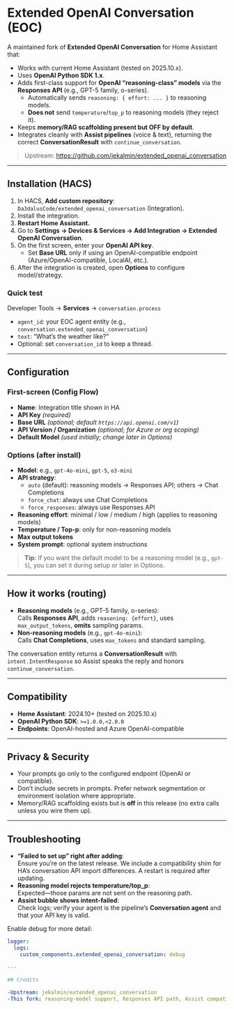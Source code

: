 # Extended OpenAI Conversation (EOC)

A maintained fork of **Extended OpenAI Conversation** for Home Assistant that:
- Works with current Home Assistant (tested on 2025.10.x).
- Uses **OpenAI Python SDK 1.x**.
- Adds first-class support for **OpenAI “reasoning-class” models** via the **Responses API** (e.g., GPT-5 family, o-series).  
  - Automatically sends `reasoning: { effort: ... }` to reasoning models.
  - **Does not** send `temperature`/`top_p` to reasoning models (they reject it).
- Keeps **memory/RAG scaffolding present but OFF by default**.
- Integrates cleanly with **Assist pipelines** (voice & text), returning the correct **ConversationResult** with `continue_conversation`.

> Upstream: https://github.com/jekalmin/extended_openai_conversation

---

## Installation (HACS)

1. In HACS, **Add custom repository**: `Da3dalusCode/extended_openai_conversation` (Integration).
2. Install the integration.
3. **Restart Home Assistant.**
4. Go to **Settings → Devices & Services → Add Integration → Extended OpenAI Conversation**.
5. On the first screen, enter your **OpenAI API key**.  
   - Set **Base URL** only if using an OpenAI-compatible endpoint (Azure/OpenAI-compatible, LocalAI, etc.).
6. After the integration is created, open **Options** to configure model/strategy.

### Quick test
Developer Tools → **Services** → `conversation.process`  
- `agent_id`: your EOC agent entity (e.g., `conversation.extended_openai_conversation`)  
- `text`: “What’s the weather like?”  
- Optional: set `conversation_id` to keep a thread.

---

## Configuration

### First-screen (Config Flow)
- **Name**: Integration title shown in HA
- **API Key** *(required)*
- **Base URL** *(optional; default `https://api.openai.com/v1`)*  
- **API Version / Organization** *(optional; for Azure or org scoping)*
- **Default Model** *(used initially; change later in Options)*

### Options (after install)
- **Model**: e.g., `gpt-4o-mini`, `gpt-5`, `o3-mini`
- **API strategy**:
  - `auto` (default): reasoning models → Responses API; others → Chat Completions
  - `force_chat`: always use Chat Completions
  - `force_responses`: always use Responses API
- **Reasoning effort**: minimal / low / medium / high (applies to reasoning models)
- **Temperature / Top-p**: only for non-reasoning models
- **Max output tokens**
- **System prompt**: optional system instructions

> **Tip:** If you want the default model to be a reasoning model (e.g., `gpt-5`), you can set it during setup or later in Options.

---

## How it works (routing)
- **Reasoning models** (e.g., GPT-5 family, o-series):  
  Calls **Responses API**, adds `reasoning: {effort}`, uses `max_output_tokens`, **omits** sampling params.
- **Non-reasoning models** (e.g., `gpt-4o-mini`):  
  Calls **Chat Completions**, uses `max_tokens` and standard sampling.

The conversation entity returns a **ConversationResult** with `intent.IntentResponse` so Assist speaks the reply and honors `continue_conversation`.

---

## Compatibility

- **Home Assistant**: 2024.10+ (tested on 2025.10.x)
- **OpenAI Python SDK**: `>=1.0.0,<2.0.0`
- **Endpoints**: OpenAI-hosted and Azure OpenAI-compatible

---

## Privacy & Security

- Your prompts go only to the configured endpoint (OpenAI or compatible).
- Don’t include secrets in prompts. Prefer network segmentation or environment isolation where appropriate.
- Memory/RAG scaffolding exists but is **off** in this release (no extra calls unless you wire them up).

---

## Troubleshooting

- **“Failed to set up” right after adding**:  
  Ensure you’re on the latest release. We include a compatibility shim for HA’s conversation API import differences. A restart is required after updating.
- **Reasoning model rejects temperature/top_p**:  
  Expected—those params are not sent on the reasoning path.
- **Assist bubble shows intent-failed**:  
  Check logs; verify your agent is the pipeline’s **Conversation agent** and that your API key is valid.

Enable debug for more detail:
```yaml
logger:
  logs:
    custom_components.extended_openai_conversation: debug

---

## Credits

-Upstream: jekalmin/extended_openai_conversation
-This fork: reasoning-model support, Responses API path, Assist compatibility updates.
